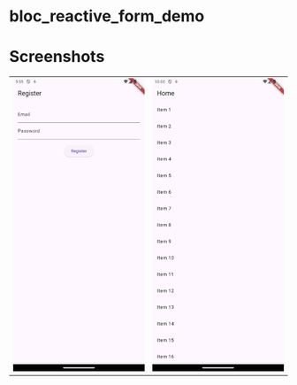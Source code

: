 # bloc_reactive_form_demo

# Screenshots

<table>
  <tr>
    <td><img src="Screenshot_20241028_095928.png" alt="Screenshot 1" width="300"/></td>
    <td><img src="Screenshot_20241028_100032.png" alt="Screenshot 2" width="300"/></td>
  </tr>
</table>